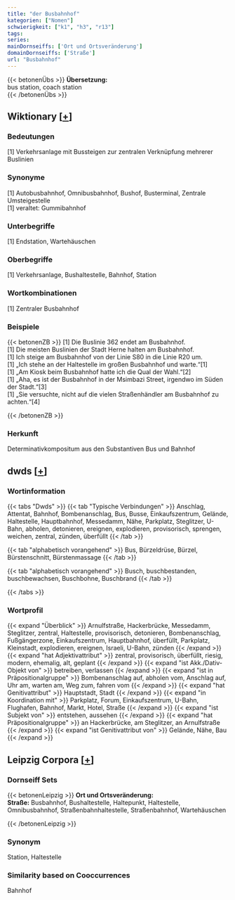 ```yaml
---
title: "der Busbahnhof"
kategorien: ["Nomen"]
schwierigkeit: ["k1", "h3", "r13"]
tags:
series:
mainDornseiffs: ['Ort und Ortsveränderung']
domainDornseiffs: ['Straße']
url: "Busbahnhof"
---
```


{{< betonenÜbs >}}
**Übersetzung:**  
bus station, coach station  
{{< /betonenÜbs >}}

## Wiktionary [[+](https://de.wiktionary.org/wiki/Busbahnhof)]

### Bedeutungen
[1] Verkehrsanlage mit Bussteigen zur zentralen Verknüpfung mehrerer Buslinien  

### Synonyme
[1] Autobusbahnhof, Omnibusbahnhof, Bushof, Busterminal, Zentrale Umsteigestelle  
[1] veraltet: Gummibahnhof  

### Unterbegriffe
[1] Endstation, Wartehäuschen  

### Oberbegriffe
[1] Verkehrsanlage, Bushaltestelle, Bahnhof, Station  

### Wortkombinationen
[1] Zentraler Busbahnhof  

### Beispiele
{{< betonenZB >}}
[1] Die Buslinie 362 endet am Busbahnhof.  
[1] Die meisten Buslinien der Stadt Herne halten am Busbahnhof.  
[1] Ich steige am Busbahnhof von der Linie S80 in die Linie R20 um.  
[1] „Ich stehe an der Haltestelle im großen Busbahnhof und warte.“[1]  
[1] „Am Kiosk beim Busbahnhof hatte ich die Qual der Wahl.“[2]  
[1] „Aha, es ist der Busbahnhof in der Msimbazi Street, irgendwo im Süden der Stadt.“[3]  
[1] „Sie versuchte, nicht auf die vielen Straßenhändler am Busbahnhof zu achten.“[4]  

{{< /betonenZB >}}
### Herkunft
Determinativkompositum aus den Substantiven Bus und Bahnhof  



## dwds [[+](https://www.dwds.de/wb/Busbahnhof)]

### Wortinformation
{{< tabs "Dwds" >}}
{{< tab "Typische Verbindungen" >}}
Anschlag, Attentat, Bahnhof, Bombenanschlag, Bus, Busse, Einkaufszentrum, Gelände, Haltestelle, Hauptbahnhof, Messedamm, Nähe, Parkplatz, Steglitzer, U-Bahn, abholen, detonieren, ereignen, explodieren, provisorisch, sprengen, weichen, zentral, zünden, überfüllt
{{< /tab >}}

{{< tab "alphabetisch vorangehend" >}}
Bus, Bürzeldrüse, Bürzel, Bürstenschnitt, Bürstenmassage
{{< /tab >}}

{{< tab "alphabetisch vorangehend" >}}
Busch, buschbestanden, buschbewachsen, Buschbohne, Buschbrand
{{< /tab >}}

{{< /tabs >}}

### Wortprofil
{{< expand "Überblick" >}} Arnulfstraße, Hackerbrücke, Messedamm, Steglitzer, zentral, Haltestelle, provisorisch, detonieren, Bombenanschlag, Fußgängerzone, Einkaufszentrum, Hauptbahnhof, überfüllt, Parkplatz, Kleinstadt, explodieren, ereignen, Israeli, U-Bahn, zünden {{< /expand >}}
{{< expand "hat Adjektivattribut" >}} zentral, provisorisch, überfüllt, riesig, modern, ehemalig, alt, geplant {{< /expand >}}
{{< expand "ist Akk./Dativ-Objekt von" >}} betreiben, verlassen {{< /expand >}}
{{< expand "ist in Präpositionalgruppe" >}} Bombenanschlag auf, abholen vom, Anschlag auf, Uhr am, warten am, Weg zum, fahren vom {{< /expand >}}
{{< expand "hat Genitivattribut" >}} Hauptstadt, Stadt {{< /expand >}}
{{< expand "in Koordination mit" >}} Parkplatz, Forum, Einkaufszentrum, U-Bahn, Flughafen, Bahnhof, Markt, Hotel, Straße {{< /expand >}}
{{< expand "ist Subjekt von" >}} entstehen, aussehen {{< /expand >}}
{{< expand "hat Präpositionalgruppe" >}} an Hackerbrücke, am Steglitzer, an Arnulfstraße {{< /expand >}}
{{< expand "ist Genitivattribut von" >}} Gelände, Nähe, Bau {{< /expand >}}

## Leipzig Corpora [[+](https://corpora.uni-leipzig.de/en/res?word=Busbahnhof&corpusId=deu_newscrawl-public_2018)]

### Dornseiff Sets
{{< betonenLeipzig >}}
**Ort und Ortsveränderung:**  
**Straße:** Busbahnhof, Bushaltestelle, Haltepunkt, Haltestelle, Omnibusbahnhof, Straßenbahnhaltestelle, Straßenbahnhof, Wartehäuschen  

{{< /betonenLeipzig >}}

### Synonym
Station, Haltestelle


### Similarity based on Cooccurrences
Bahnhof

